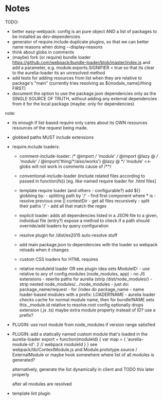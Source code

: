 # Notes

TODO:
  - better easy-webpack: config is an pure object AND a list of packages to be installed as dev-dependencies
  - generator of require.include duplicate plugins, so that we can better name reasons when doing --display-reasons
  - think about globs in comments
  - (maybe) fork (or require) bundle loader https://github.com/webpack/bundle-loader/blob/master/index.js 
    and add a parameter, e.g. module.exports.SIGNIFIER = true
    so that its clear to the aurelia-loader its an unresolved method
  - add tests for adding resources from list when they are relative to package's "main" (currently tries resolving as ${module_name}/thing FIRST)
  - document the option to use the package.json dependencies only as the SINGLE SOURCE OF TRUTH, 
    without adding any external dependencies from it for the local package (maybe: only for dependencies)

note:
- its enough if list-based require only cares about its OWN resources
  resources of the request being made.
- globbed paths MUST include extensions

- require.include loaders:
  - comment-include-loader:
      /* @import */ 'module'
      /* @import @lazy @ */ 'module'
      /* @import('thing/*/also/works') @lazy @ */ 'module' <<- globs will not work in comments cause of /**/
      
  - conventional-include-loader (include related files according to passed in function(fs)) [eg. like-named require loader for .html files]
  - template require loader
      <require from="..." lazy bundle="abc"> (and others - configurable?)
      add ${} globbing by:
        - splitting path by '/'
        - find first component where * is
        - resolve previous one || contextDir
        - get all files recursively
        - split their paths '/'
        - add all that match the regex 
  - explicit loader: 
      adds all dependencies listed in a JSON file to a given, individual file (entry?)
      expose a method to check if a path should override/add loaders by query configuration
  - resolve plugin for /dist/es2015 auto-resolve stuff
  - add main package.json to dependencies with the loader so webpack reloads when it changes
  - custom CSS loaders for HTML requires
  - relative moduleId loader OR see plugin idea
      sets ModuleID:
        - use relative to any of config.modules (node_modules, app)
        - no JS extensions
        - rewrite paths for aurelia (strip /dist/node_modules/)
        - strip nested node_modules/.../node_modules
        - just do: package_name/request
        - for /index do package_name
        - name loader-based modules with a prefix: LOADER!NAME
        - aurelia loader checks cache for normal module name, then for bundle!NAME
      sets this._module.id relative to resolve.root config
      optionally drops extension (.js .ts)
      maybe extra module property instead of ID?
      use a prefix?
- PLUGIN: use root module from node_modules if version range satisfied
- PLUGIN: add a statically named custom module that's loaded in the aurelia-loader
    export = function(moduleId) {
      var map = {
        'aurelia-module-id': 2 // webpack moduleId
      }
    }
    see webpack/lib/ContextModule.js
    and Module.prototype.source / ExternalModule
    or maybe hook somewhere where list of all modules is generated?

    alternatively, generate the list dynamically in client
    and TODO this later properly 

    after all modules are resolved 


- template lint plugin

